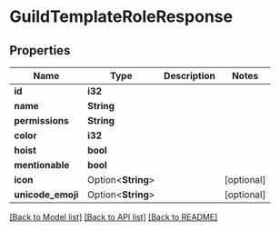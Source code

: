 # GuildTemplateRoleResponse

## Properties

Name | Type | Description | Notes
------------ | ------------- | ------------- | -------------
**id** | **i32** |  | 
**name** | **String** |  | 
**permissions** | **String** |  | 
**color** | **i32** |  | 
**hoist** | **bool** |  | 
**mentionable** | **bool** |  | 
**icon** | Option<**String**> |  | [optional]
**unicode_emoji** | Option<**String**> |  | [optional]

[[Back to Model list]](../README.md#documentation-for-models) [[Back to API list]](../README.md#documentation-for-api-endpoints) [[Back to README]](../README.md)


